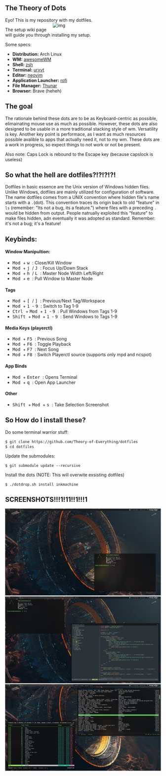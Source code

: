 ## The Theory of Dots
Eyo! This is my repository with my dotfiles.
<img src="https://raw.githubusercontent.com/Theory-of-Everything/imagehost/main/dotfiles/rice-sidebar.png" alt="img" align="right" width="350px">

The setup wiki page will guide you through installing my setup.

Some specs:

 - **Distribution:** Arch Linux
 - **WM:** [awesomeWM](https://github.com/awesomeWM/awesome/)
 - **Shell:** [zsh](https://wiki.archlinux.org/index.php/zsh)
 - **Terminal:** [urxvt](https://wiki.archlinux.org/index.php/rxvt-unicode)
 - **Editor:** [neovim](https://neovim.io)
 - **Application Launcher:** [rofi](https://github.com/davatorium/rofi/)
 - **File Manager:** [Thunar](https://wiki.archlinux.org/title/Thunar)
 - **Browser:** Brave (heheh)

## The goal

The rationale behind these dots are to be as Keyboard-centric as possible, elimainating mouse use as much as possible. However, these dots are also designed to be usable in a more traditional stacking style of wm. Versatility is key. Another key point is performace, as I want as much resources possible avalible to apps that actually need it, not to my wm.
These dots are a work in progress, so expect things to not work or not be present.

Also note: Caps Lock is rebound to the Escape key (because capslock is useless)

## So what the hell are dotfiles?!?!?!?!
Dotfiles in basic essence are the Unix version of Windows hidden files. Unlike Windows, dotfiles are mainly utilized for configuration of software. The name dotfiles comes from a UNIX convention where hidden file's name starts with a `.`(dot). This convention traces its origin back to old "feature" in `ls` (remember: "Its not a bug, its a feature.") where files with a preceding `.` would be hidden from output. People natrually exploited this "feature" to make files hidden, adn eventually it was adopted as standard. Remember: it's not a bug; it's a feature!

## Keybinds:
#### Window Manipultion:
- <kbd> Mod </kbd> + <kbd> w </kbd> : Close/Kill Window 
- <kbd> Mod </kbd> + <kbd> j </kbd> / <kbd> J </kbd> : Focus Up/Down Stack
- <kbd> Mod </kbd> + <kbd> h </kbd> / <kbd> L </kbd> : Master Node Width Left/Right
- <kbd> Mod </kbd> + <kbd> e </kbd> : Pull Window to Master Node 

#### Tags
- <kbd> Mod </kbd> + <kbd> [ </kbd> / <kbd> ] </kbd> : Previous/Next Tag/Workspace
- <kbd> Mod </kbd> + <kbd> 1 </kbd> - <kbd> 9 </kbd> : Switch to Tag 1-9
- <kbd> Ctrl </kbd> + <kbd> Mod </kbd> + <kbd> 1 </kbd> - <kbd> 9 </kbd> : Pull Windows from Tags 1-9
- <kbd> Shift </kbd> + <kbd> Mod </kbd> + <kbd> 1 </kbd> - <kbd> 9 </kbd> : Send Windows to Tags 1-9

#### Media Keys (playerctl)
- <kbd> Mod </kbd> + <kbd> F5 </kbd>: Previous Song
- <kbd> Mod </kbd> + <kbd> F6 </kbd>: Toggle Playback
- <kbd> Mod </kbd> + <kbd> F7 </kbd>: Next Song
- <kbd> Mod </kbd> + <kbd> F8 </kbd>: Switch Playerctl source (supports only mpd and ncspot)

#### App Binds
- <kbd> Mod </kbd> + <kbd> Enter </kbd> : Opens Terminal
- <kbd> Mod </kbd> + <kbd> q </kbd> : Open App Launcher

#### Other
- <kbd> Shift </kbd> + <kbd> Mod </kbd> + <kbd> s </kbd> : Take Selection Screenshot

## So How do I install these?
Do some terminal warrior stuff:
```
$ git clone https://github.com/Theory-of-Everything/dotfiles
$ cd dotfiles
```
Update the submodules:
```
$ git submodule update --recursive
```
Install the dots (NOTE: This will overwite exsisting dotfiles)
```
$ ./dotdrop.sh install inkmachine
```
## SCREENSHOTS!!!1!11!!1!!!1
<img src="https://raw.githubusercontent.com/Theory-of-Everything/imagehost/main/dotfiles/afterburner_1.png">
<img src="https://raw.githubusercontent.com/Theory-of-Everything/imagehost/main/dotfiles/afterburner_2.png">
<img src="https://raw.githubusercontent.com/Theory-of-Everything/imagehost/main/dotfiles/afterburner_3.png">

